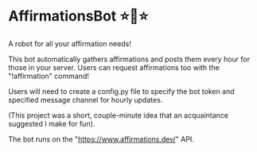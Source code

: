 # AffirmationsBot :star::robot::star:

A robot for all your affirmation needs! 

This bot automatically gathers affirmations and posts them every hour for those in your server. Users can request affirmations too with the "!affirmation" command!

Users will need to create a config.py file to specify the bot token and specified message channel for hourly updates.

(This project was a short, couple-minute idea that an acquaintance suggested I make for fun).

The bot runs on the "https://www.affirmations.dev/" API.

